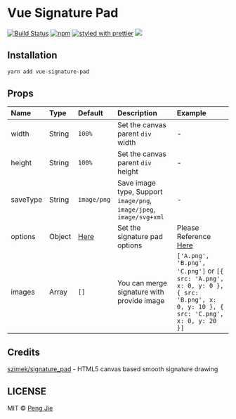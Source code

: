 # Vue Signature Pad

[![Build Status](https://img.shields.io/travis/neighborhood999/vue-signature-pad.svg?style=flat-square)](https://travis-ci.org/neighborhood999/vue-signature-pad)
[![npm](https://img.shields.io/npm/v/vue-signature-pad.svg?style=flat-square)](https://www.npmjs.com/package/vue-signature-pad)
[![styled with prettier](https://img.shields.io/badge/styled_with-prettier-ff69b4.svg?style=flat-square)](https://github.com/prettier/prettier)
![](https://img.shields.io/badge/module%20formats-cjs%2C%20esm%2C%20umd-green.svg?style=flat-square)

## Installation

```sh
yarn add vue-signature-pad
```

## Props

| Name     | Type   | Default                                                                                            | Description                                                         | Example                                                                                                                         |
| :------- | :----- | :------------------------------------------------------------------------------------------------- | :------------------------------------------------------------------ | :------------------------------------------------------------------------------------------------------------------------------ |
| width    | String | `100%`                                                                                             | Set the canvas parent `div` width                                   | -                                                                                                                               |
| height   | String | `100%`                                                                                             | Set the canvas parent `div` height                                  | -                                                                                                                               |
| saveType | String | `image/png`                                                                                        | Save image type, Support `image/png`, `image/jpeg`, `image/svg+xml` | -                                                                                                                               |
| options  | Object | [Here](https://github.com/neighborhood999/vue-signature-pad/blob/master/src/utils/index.js#L3-L11) | Set the signature pad options                                       | Please Reference [Here](https://github.com/neighborhood999/vue-signature-pad/blob/master/src/utils/index.js#L3-L11)             |
| images   | Array  | `[]`                                                                                               | You can merge signature with provide image                          | `['A.png', 'B.png', 'C.png']` or `[{ src: 'A.png', x: 0, y: 0 }, { src: 'B.png', x: 0, y: 10 }, { src: 'C.png', x: 0, y: 20 }]` |


## Credits

[szimek/signature_pad](https://github.com/szimek/signature_pad) - HTML5 canvas based smooth signature drawing

## LICENSE

MIT © [Peng Jie](https://github.com/neighborhood999/)
